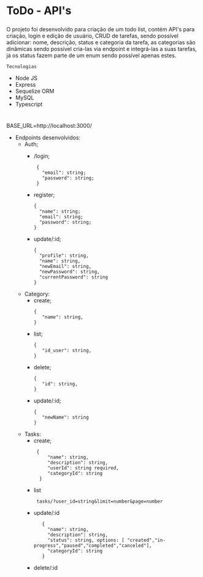 # ToDo - API's

###
  O projeto foi desenvolvido para criação de um todo list, contém API's para criação, login e edição de usuário, CRUD de tarefas, sendo possível 
  adicionar: nome, descrição, status e categoria da tarefa, as categorias são dinâmicas sendo possível cria-las via endpoint e integrá-las a suas tarefas, 
  já os status fazem parte de um enum sendo possível apenas estes.
  
  ``` Tecnologias ```
  - Node JS
  - Express
  - Sequelize ORM
  - MySQL
  - Typescript

  

#
BASE_URL=http://localhost:3000/
- Endpoints desenvolvidos:
  - Auth;
      - /login;    
        ```
         {
           "email": string;
           "password": string;
         }
        ```
      - register;  
         ```
         {
           "name": string;
           "email": string;
           "password": string;
         }
        ```
    
      - update/:id;  
          ```
         {
            "profile": string,
            "name": string,
            "newEmail": string,
            "newPassword": string,
            "currentPassword": string
         }
        ```
  - Category:
      - create;
         ```
         {
            "name": string,
         }
        ```
      - list;
         ```
         {
            "id_user": string,
         }
        ```
      - delete;
         ```
         {
            "id": string,
         }
        ```
      - update/:id;
         ```
         {
            "newName": string
         }
        ```
  - Tasks:
      - create;
          ```
           {
               "name": string,
               "description": string,
               "userId": string required,
               "categoryId": string
            }
          ```
      - list
         ```
          tasks/?user_id=string&limit=number&page=number
      - update/:id
         ```
            {
              "name": string,
              "description": string,
              "status": string, options: [ "created","in-progress","paused","completed","canceled"],
              "categoryId": string
            }
          ```
      - delete/:id

